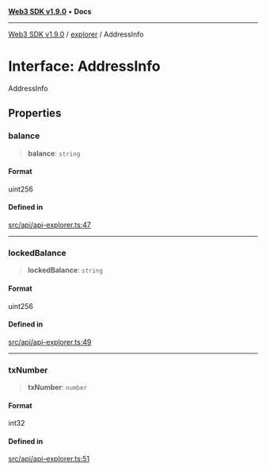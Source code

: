 [**Web3 SDK v1.9.0**](../../../README.md) • **Docs**

***

[Web3 SDK v1.9.0](../../../globals.md) / [explorer](../README.md) / AddressInfo

# Interface: AddressInfo

AddressInfo

## Properties

### balance

> **balance**: `string`

#### Format

uint256

#### Defined in

[src/api/api-explorer.ts:47](https://github.com/Mystic-Nayy/alephium-web3/blob/c1afd789a197ce5fe21f08c2965942090157c33d/packages/web3/src/api/api-explorer.ts#L47)

***

### lockedBalance

> **lockedBalance**: `string`

#### Format

uint256

#### Defined in

[src/api/api-explorer.ts:49](https://github.com/Mystic-Nayy/alephium-web3/blob/c1afd789a197ce5fe21f08c2965942090157c33d/packages/web3/src/api/api-explorer.ts#L49)

***

### txNumber

> **txNumber**: `number`

#### Format

int32

#### Defined in

[src/api/api-explorer.ts:51](https://github.com/Mystic-Nayy/alephium-web3/blob/c1afd789a197ce5fe21f08c2965942090157c33d/packages/web3/src/api/api-explorer.ts#L51)
